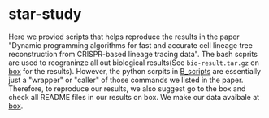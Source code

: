 # star-study
Here we provied scripts that helps reproduce the results in the paper "Dynamic programming algorithms for fast and accurate cell lineage tree reconstruction from CRISPR-based lineage tracing data". The bash scprits are used to reograninze all out biological results(See ```bio-result.tar.gz``` on [box]((https://umd.app.box.com/folder/290092756447?s=hyw8dcn2rp8p49uxhpptg7rrrp4ckev4)) for the results). However, the python scrpits in [B_scripts](https://github.com/molloy-lab/star-study/tree/main/B_scripts) are essentially just a "wrapper" or "caller" of those commands we listed in the paper. Therefore, to reproduce our results, we also suggest go to the box and check all README files in our results on box.
We make our data avaibale at [box](https://umd.app.box.com/folder/290092756447?s=hyw8dcn2rp8p49uxhpptg7rrrp4ckev4). 